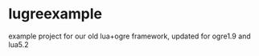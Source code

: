 lugreexample
============

example project for our old lua+ogre framework, updated for ogre1.9 and lua5.2

